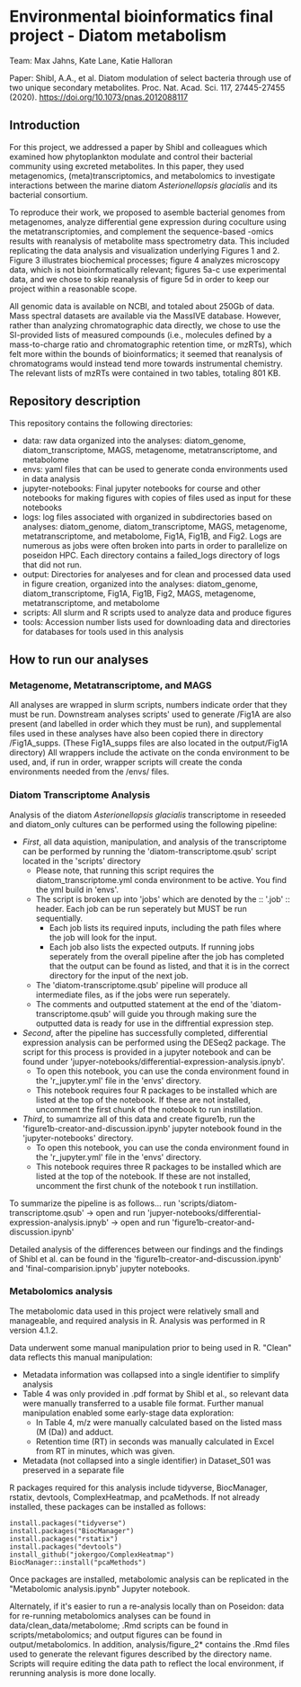 # Environmental bioinformatics final project - Diatom metabolism

Team: Max Jahns, Kate Lane, Katie Halloran

Paper: Shibl, A.A., et al. Diatom modulation of select bacteria through use of two unique secondary metabolites. Proc. Nat. Acad. Sci. 117, 27445-27455 (2020). https://doi.org/10.1073/pnas.2012088117

## Introduction 

For this project, we addressed a paper by Shibl and colleagues which examined how phytoplankton modulate and control their bacterial community using excreted metabolites. In this paper, they used metagenomics, (meta)transcriptomics, and metabolomics to investigate interactions between the marine diatom _Asterionellopsis glacialis_ and its bacterial consortium. 

To reproduce their work, we proposed to asemble bacterial genomes from metagenomes, analyze differential gene expression during coculture using the metatranscriptomies, and complement the sequence-based -omics results with reanalysis of metabolite mass spectrometry data. This included replicating the data analysis and visualization underlying Figures 1 and 2. Figure 3 illustrates biochemical processes; figure 4 analyzes microscopy data, which is not bioinformatically relevant; figures 5a-c use experimental data, and we chose to skip reanalysis of figure 5d in order to keep our project within a reasonable scope. 

All genomic data is available on NCBI, and totaled about 250Gb of data. Mass spectral datasets are available via the MassIVE database. However, rather than analyzing chromatographic data directly, we chose to use the SI-provided lists of measured compounds (i.e., molecules defined by a mass-to-charge ratio and chromatographic retention time, or mzRTs), which felt more within the bounds of bioinformatics; it seemed that reanalysis of chromatograms would instead tend more towards instrumental chemistry. The relevant lists of mzRTs were contained in two tables, totaling 801 KB.

## Repository description 

This repository contains the following directories: 
 - data: raw data  organized into the analyses: diatom_genome, diatom_transcriptome, MAGS, metagenome, metatranscriptome, and metabolome
 - envs: yaml files that can be used to generate conda environments used in data analysis
 - jupyter-notebooks: Final jupyter notebooks for course and other notebooks for making figures with copies of files used as input for these notebooks
 - logs: log files associated with organized in subdirectories based on analyses: diatom_genome, diatom_transcriptome, MAGS, metagenome, metatranscriptome, and metabolome, Fig1A, Fig1B, and Fig2. Logs are numerous as jobs were often broken into parts in order to parallelize on poseidon HPC. Each directory contains a failed_logs directory of logs that did not run.
 - output: Directories for analyeses and for clean and processed data used in figure creation, organized into the analyses: diatom_genome, diatom_transcriptome,  Fig1A, Fig1B, Fig2, MAGS, metagenome, metatranscriptome, and metabolome
 - scripts: All slurm and R scripts used to analyze data and produce figures
 - tools: Accession number lists used for downloading data and directories for databases for tools used in this analysis

## How to run our analyses

### Metagenome, Metatranscriptome, and MAGS

All analyses are wrapped in slurm scripts, numbers indicate order that they must be run. Downstream analyses scripts' used to generate /Fig1A are also present (and labelled in order which they must be run), and supplemental files used in these analyses have also been copied there in directory /Fig1A_supps. (These Fig1A_supps files are also located in the output/Fig1A directory) All wrappers include the activate on the conda environment to be used, and, if run in order, wrapper scripts will create the conda environments  needed from the /envs/ files. 


### Diatom Transcriptome Analysis

Analysis of the diatom _Asterionellopsis glacialis_ transcriptome in reseeded and diatom_only cultures can be performed using the following pipeline:
 - _First_, all data aquistion, manipulation, and analysis of the transcriptome can be performed by running the 'diatom-transcriptome.qsub' script located in the 'scripts' directory
   - Please note, that running this script requires the diatom_transcriptome.yml conda environment to be active. You find the yml build in 'envs'.
   - The script is broken up into 'jobs' which are denoted by the :: '.job' :: header. Each job can be run seperately but MUST be run sequentially.
     - Each job lists its required inputs, including the path files where the job will look for the input.
     - Each job also lists the expected outputs. If running jobs seperately from the overall pipeline after the job has completed that the output can be found as listed, and that it is in the correct directory for the input of the next job.
   - The 'diatom-transcriptome.qsub' pipeline will produce all intermediate files, as if the jobs were run seperately.
   - The comments and outputted statement at the end of the 'diatom-transcriptome.qsub' will guide you through making sure the outputted data is ready for use in the diffrential expression step.
 - _Second_, after the pipeline has successfully completed, differential expression analysis can be performed using the DESeq2 package. The script for this process is provided in a jupyter notebook and can be found under 'jupyer-notebooks/differential-expression-analysis.ipnyb'.
     - To open this notebook, you can use the conda environment found in the 'r_jupyter.yml' file in the 'envs' directory.
     - This notebook requires four R packages to be installed which are listed at the top of the notebook. If these are not installed, uncomment the first chunk of the notebook to run instillation.
  - _Third_, to sumamrize all of this data and create figure1b, run the 'figure1b-creator-and-discussion.ipynb' jupyter notebook found in the 'jupyter-notebooks' directory.
     - To open this notebook, you can use the conda environment found in the 'r_jupyter.yml' file in the 'envs' directory.
     - This notebook requires three R packages to be installed which are listed at the top of the notebook. If these are not installed, uncomment the first chunk of the notebook t run instillation.

To summarize the pipeline is as follows... run 'scripts/diatom-transcriptome.qsub' -> open and run 'jupyer-notebooks/differential-expression-analysis.ipnyb' -> open and run 'figure1b-creator-and-discussion.ipynb'

Detailed analysis of the differences between our findings and the findings of Shibl et al. can be found in the 'figure1b-creator-and-discussion.ipynb' and 'final-comparision.ipnyb' jupyter notebooks.



### Metabolomics analysis

The metabolomic data used in this project were relatively small and manageable, and required analysis in R. Analysis was performed in R version 4.1.2.

Data underwent some manual manipulation prior to being used in R. "Clean" data reflects this manual manipulation: 
 - Metadata information was collapsed into a single identifier to simplify analysis
 - Table 4 was only provided in .pdf format by Shibl et al., so relevant data were manually transferred to a usable file format. Further manual manipulation enabled some early-stage data exploration: 
   - In Table 4, m/z were manually calculated based on the listed mass (M (Da)) and adduct.
   - Retention time (RT) in seconds was manually calculated in Excel from RT in minutes, which was given. 
 - Metadata (not collapsed into a single identifier) in Dataset_S01 was preserved in a separate file

R packages required for this analysis include tidyverse, BiocManager, rstatix, devtools, ComplexHeatmap, and pcaMethods. If not already installed, these packages can be installed as follows: 

```
install.packages("tidyverse")
install.packages("BiocManager")
install.packages("rstatix")
install.packages("devtools")
install_github("jokergoo/ComplexHeatmap")
BiocManager::install("pcaMethods")
```

Once packages are installed, metabolomic analysis can be replicated in the "Metabolomic analysis.ipynb" Jupyter notebook. 

Alternately, if it's easier to run a re-analysis locally than on Poseidon: data for re-running metabolomics analyses can be found in data/clean_data/metabolome; .Rmd scripts can be found in scripts/metabolomics; and output figures can be found in output/metabolomics. In addition, analysis/figure_2* contains the .Rmd files used to generate the relevant figures described by the directory name. Scripts will require editing the data path to reflect the local environment, if rerunning analysis is more done locally. 
